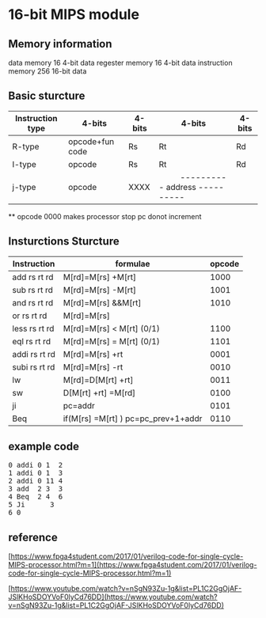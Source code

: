 # 16-bit MIPS module

## Memory information
data memory 16 4-bit data
regester memory 16 4-bit data
instruction memory 256 16-bit data

## Basic sturcture 

| Instruction type | 4-bits          | 4-bits      | 4-bits      | 4-bits      |
| ---------------- | -----------     | ----------- | ----------- | ----------- |
| R-type           | opcode+fun code | Rs          | Rt          | Rd          |
| I-type           | opcode          | Rs          | Rt          | Rd          |
| j-type           | opcode          |  XXXX     | &nbsp;&nbsp;&nbsp;&nbsp;&nbsp;&nbsp;&nbsp;&nbsp;&nbsp;&nbsp;---------- address ---------- |

** opcode 0000 makes processor stop pc donot increment

## Insturctions Sturcture
| Instruction      | formulae        | opcode      |
| ---------------- | -----------     | ----------- |
| add rs rt rd     |M\[rd\]=M\[rs\] +M\[rt\]     | 1000 | op+rs+rt+rd     |
| sub rs rt rd     |M\[rd\]=M\[rs\] -M\[rt\]     | 1001 | op+rs+rt+rd     |
| and rs rt rd     |M\[rd\]=M\[rs\] &&M\[rt\]     | 1010 | op+rs+rt+rd     |
| or rs rt rd      |M\[rd\]=M\[rs\] ||M\[rt\]     | 1011 | op+rs+rt+rd     |
| less rs rt rd    |M\[rd\]=M\[rs\] < M\[rt\] (0/1)     | 1100 | op+rs+rt+rd     |
| eql rs rt rd     |M\[rd\]=M\[rs\] = M\[rt\]   (0/1)  | 1101 | op+rs+rt+rd     |
| addi rs rt rd     |M\[rd\]=M\[rs\] +rt     | 0001 | op+rs+rt+rd     |
| subi rs rt rd     |M\[rd\]=M\[rs\] -rt     | 0010 | op+rs+rt+rd     |
| lw    |M\[rd\]=D\[M\[rt\] +rt\]     | 0011 | op+rs+rt+rd     |
| sw     |D\[M\[rt\] +rt\] =M\[rd\]     | 0100 | op+rs+rt+rd     |
| ji   |pc=addr     | 0101 | op+rs+rt+rd     |
| Beq     |if(M\[rs\] =M\[rt\] ) pc=pc_prev+1+addr   | 0110 | op+rs+rt+rd     |


## example code
<pre>
0 addi 0 1  2
1 addi 0 1  3
2 addi 0 11 4
3 add  2 3  3
4 Beq  2 4  6
5 Ji      3
6 0
</pre>


## reference
[https://www.fpga4student.com/2017/01/verilog-code-for-single-cycle-MIPS-processor.html?m=1](https://www.fpga4student.com/2017/01/verilog-code-for-single-cycle-MIPS-processor.html?m=1)  

[https://www.youtube.com/watch?v=nSgN93Zu-1g&list=PL1C2GgOjAF-JSlKHoSDOYVoF0lyCd76DD](https://www.youtube.com/watch?v=nSgN93Zu-1g&list=PL1C2GgOjAF-JSlKHoSDOYVoF0lyCd76DD)